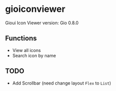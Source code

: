 # gioiconviewer
Gioui Icon Viewer
version: Gio 0.8.0

## Functions

- View all icons
- Search icon by name


## TODO 
- Add Scrollbar (need change layout `Flex` to `List`)